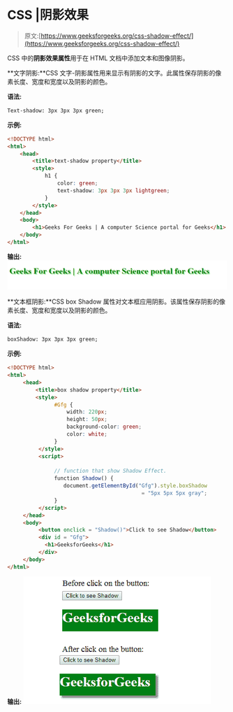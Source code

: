 # CSS |阴影效果

> 原文:[https://www.geeksforgeeks.org/css-shadow-effect/](https://www.geeksforgeeks.org/css-shadow-effect/)

CSS 中的**阴影效果属性**用于在 HTML 文档中添加文本和图像阴影。

**文字阴影:**CSS 文字-阴影属性用来显示有阴影的文字。此属性保存阴影的像素长度、宽度和宽度以及阴影的颜色。

**语法:**

```html
Text-shadow: 3px 3px 3px green;
```

**示例:**

```html
<!DOCTYPE html>
<html>
    <head>
        <title>text-shadow property</title>
        <style>
            h1 {
                color: green;
                text-shadow: 3px 3px 3px lightgreen;
            }
        </style>
    </head>
    <body>
        <h1>Geeks For Geeks | A computer Science portal for Geeks</h1>
    </body>
</html>                    
```

**输出:**
![](img/78d9a936dc615769e3758ae025b89f00.png)

**文本框阴影:**CSS box Shadow 属性对文本框应用阴影。该属性保存阴影的像素长度、宽度和宽度以及阴影的颜色。

**语法:**

```html
boxShadow: 3px 3px 3px green;
```

**示例:**

```html
<!DOCTYPE html>
<html>
     <head>
         <title>box shadow property</title>
         <style>
               #Gfg {
                   width: 220px;
                   height: 50px;
                   background-color: green;
                   color: white;
               }
          </style>
          <script>

               // function that show Shadow Effect.
               function Shadow() {
                  document.getElementById("Gfg").style.boxShadow 
                                           = "5px 5px 5px gray";
               }
          </script>
     </head>
     <body>
          <button onclick = "Shadow()">Click to see Shadow</button>
          <div id = "Gfg">
            <h1>GeeksforGeeks</h1>
          </div>
     </body>
</html>
```

**输出:**
![box shadow property](img/dc014cb5d283717816f3f58b39876ea0.png)